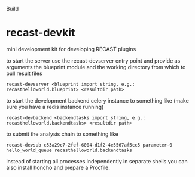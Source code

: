Build

# recast-devkit

mini development kit for developing RECAST plugins

to start the server use the recast-devserver entry point and provide as arguments the blueprint module and the working directory from which to pull result files

    recast-devserver <blueprint import string, e.g.: recasthelloworld.blueprint> <resultdir path>

to start the development backend celery instance to something like (make sure you have a redis instance running)

    recast-devbackend <backendtasks import string, e.g.: recasthelloworld.backendtasks> <resultdir path>

to submit the analysis chain to something like
    
    recast-devsub c53a29c7-2fef-6004-d1f2-4e5567af5cc5 parameter-0 hello_world_queue recasthelloworld.backendtasks

instead of starting all processes independently in separate shells you can also install honcho and prepare a Procfile.
